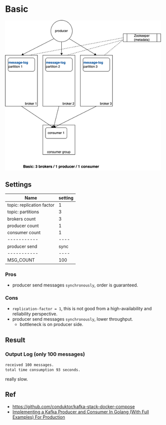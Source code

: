 # Basic 

![](../doc/basic.png)

## Settings
| Name                     	| setting 	|
|--------------------------	|---------	|
| topic: replication factor | 1       	|
| topic: partitions         | 3       	|
| brokers count            	| 3       	|
| producer count           	| 1       	|
| consumer count           	| 1       	|
| -----------           	| ----     	|
| producer send           	| sync  	|
| -----------           	| ----      |
| MSG_COUNT                	| 100  	    |

### Pros
- producer send messages `synchronously`, order is guaranteed.

### Cons
- `replication-factor = 1`,  this is not good from a high-availability and reliability perspective. 
- producer send messages `synchronously`, lower throughput.
    - bottleneck is on producer side.


## Result
### Output Log (only 100 messages)
```
received 100 messages. 
total time consumption 93 seconds.
```

really slow.


## Ref
- https://github.com/conduktor/kafka-stack-docker-compose
- [Implementing a Kafka Producer and Consumer In Golang (With Full Examples) For Production](https://www.sohamkamani.com/golang/working-with-kafka/)